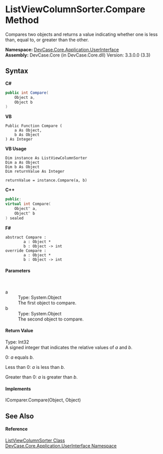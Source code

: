 # ListViewColumnSorter.Compare Method 
 

Compares two objects and returns a value indicating whether one is less than, equal to, or greater than the other.

**Namespace:**&nbsp;<a href="N_DevCase_Core_Application_UserInterface">DevCase.Core.Application.UserInterface</a><br />**Assembly:**&nbsp;DevCase.Core (in DevCase.Core.dll) Version: 3.3.0.0 (3.3)

## Syntax

**C#**<br />
``` C#
public int Compare(
	Object a,
	Object b
)
```

**VB**<br />
``` VB
Public Function Compare ( 
	a As Object,
	b As Object
) As Integer
```

**VB Usage**<br />
``` VB Usage
Dim instance As ListViewColumnSorter
Dim a As Object
Dim b As Object
Dim returnValue As Integer

returnValue = instance.Compare(a, b)
```

**C++**<br />
``` C++
public:
virtual int Compare(
	Object^ a, 
	Object^ b
) sealed
```

**F#**<br />
``` F#
abstract Compare : 
        a : Object * 
        b : Object -> int 
override Compare : 
        a : Object * 
        b : Object -> int 
```


#### Parameters
&nbsp;<dl><dt>a</dt><dd>Type: System.Object<br />The first object to compare.</dd><dt>b</dt><dd>Type: System.Object<br />The second object to compare.</dd></dl>

#### Return Value
Type: Int32<br />A signed integer that indicates the relative values of *a* and *b*. 

 0: *a* equals *b*. 

 Less than 0: *a* is less than *b*. 

 Greater than 0: *a* is greater than *b*.

#### Implements
IComparer.Compare(Object, Object)<br />

## See Also


#### Reference
<a href="T_DevCase_Core_Application_UserInterface_ListViewColumnSorter">ListViewColumnSorter Class</a><br /><a href="N_DevCase_Core_Application_UserInterface">DevCase.Core.Application.UserInterface Namespace</a><br />